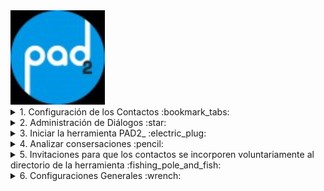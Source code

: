 
<img src="https://github.com/Funpei/chatBot/blob/master/imagen/logo_va%20(1).jpg" alt="Drawing" style="width:30%; height:50%"/>

<details>
<summary>
1. Configuración de los Contactos :bookmark_tabs:
</summary>


<details>
<summary>
.....................1.1                 Importar contactos 
</summary>


* [**Paso 1.** Ir al sector de los archivos de contactos en las nubes](https://github.com/Funpei/chatBot/tree/master/Configuraciones)
       
              
 * **Paso 2.** Ejectutar el programa que efecúa la importación de contactos
                ir al escritorio y hacer clic en el acceso directo llamado __<Cargar_Contactos>__  
                
 > 🎥 [Video donde muestra carga automática](https://www.youtube.com/watch?v=yAqjDrDKFlY&feature=youtu.be&ab_channel=AlejandroSartorio)

</details>



<details>
<summary>
.....................1.2                   Asignarle nombre a los contacos cargados
</summary>


* Debe ingresar a la aplicación WhatsApps de su teléfono movil y cambiar el nombre de cada uno de los contactos. 
    
</details>


<details>
<summary>
.....................1.3                     Dejar seleccionados a que contactos quiere que **PAD2_** utilice en la experiencia.
</summary>
Para concretar este propósito tiene dos opciones: 

* Opción 1: Ir al acceso directo del escritorio y editar el archivo __Contactos.txt__

* Opción 2: Cuando pongo a funcional la aplicación PAD2_ el sistema le preguntará si quiere referenciar un archivo de contactos para aplicarle el proceso de chat.
Estos archivos se pueden acceder a través de este [link](https://github.com/Funpei/chatBot/tree/master/Configuraciones)
</details>

</details>


<details>
<summary>
2. Administración de Diálogos :star:
</summary>

* [Índice de diálogos](https://github.com/Funpei/chatBot/blob/master/Documentacion/IndiceDialogos.md)

* [Emoticones que se pueden utilizar. Copiando y pegando](https://github.com/Funpei/chatBot/blob/master/Documentacion/SimbolosParaDialogo.md)

* [Diccionarios de emoticones que se deben escribir entre símbolos dos puntos. Ej. (:+1:)](https://gist.github.com/rxaviers/7360908)

>> 🎥 [Video donde se muestra como crear un dialogo](https://www.youtube.com/watch?v=yAqjDrDKFlY&feature=youtu.be&ab_channel=AlejandroSartorio)
______

* [Tablero de control para probar Diálogo](http://chatbot.baitsoftware.com/)

#### :heavy_check_mark: Comprobar composiciones de diálogos

* Debe hacer clic en el acceso directo llamado __Comprobación de Diálogos__

#### :heavy_check_mark: Comprobar si acepta determinados tipos de símbolos - emoticones

* Debe hacer clic en el acceso directo llamado __Símbolos__


</details>


<details>

<summary>
3. Iniciar la herramienta PAD2_ :electric_plug:
</summary>

* Hago clic en el acceso directo llamado __PAD_2__

</details>


<details>

<summary>
4. Analizar consersaciones :pencil:
</summary>

* [Tablero para analizar conversaciones en tiempo real](http://funpei-chatbot.esy.es/)

* [Análisis forense de archivos logs de conversaciones en tabla **pivote**](http://funpei-chatbot.esy.es/Analizar/vistas.html)

> >  Los archivos de logs para análisis forense su nombre comienza con: __log_Conversa__ luego sigue con nro de diálogo y luego con una palabra elegida por el usuario y extension __.json__
Por ejemplo: **log_Conversa42Ale2.json** 

* [Análsis de conversacciones del módulo **Gestión de Diálogo** en tabla privote](http://funpei-chatbot.esy.es/Analizar/PivoteGestorDialogo.html)

</details>



<details>
<summary>
5. Invitaciones para que los contactos se incorporen voluntariamente al directorio de la herramienta :fishing_pole_and_fish:
</summary>

:iphone: [Link para ingresar a la línea de Ale](https://api.whatsapp.com/send?phone=5492473474941&text=Bot2%20init)

- copiar este link literalmente: :link: https://api.whatsapp.com/send?phone=5492473474941&text=Bot2%20init

:iphone: [Link para ingresar a la linea de Funpei #1](https://api.whatsapp.com/send?phone=5493412764624&text=Bot2%20init)

- copiar este link literalmente: :link: https://api.whatsapp.com/send?phone=5493412764624&text=Bot2%20init

:iphone: [Link para ingresar a la linea de Funpei #2](https://api.whatsapp.com/send?phone=5493415641182&text=Bot2%20init)

- copiar este link literalmente: :link: https://api.whatsapp.com/send?phone=5493415641182&text=Bot2%20init


> 🎥 [Video de ejemplo](https://www.youtube.com/watch?v=7v_7nFUOrw0&feature=youtu.be&ab_channel=AlejandroSartorio)

</details>



<details>
<summary>
6. Configuraciones Generales :wrench:
</summary>

* [Darle significado a los emoticones recibidos](https://github.com/Funpei/chatBot/blob/master/Configuraciones/Emoji2.json)

</details>

